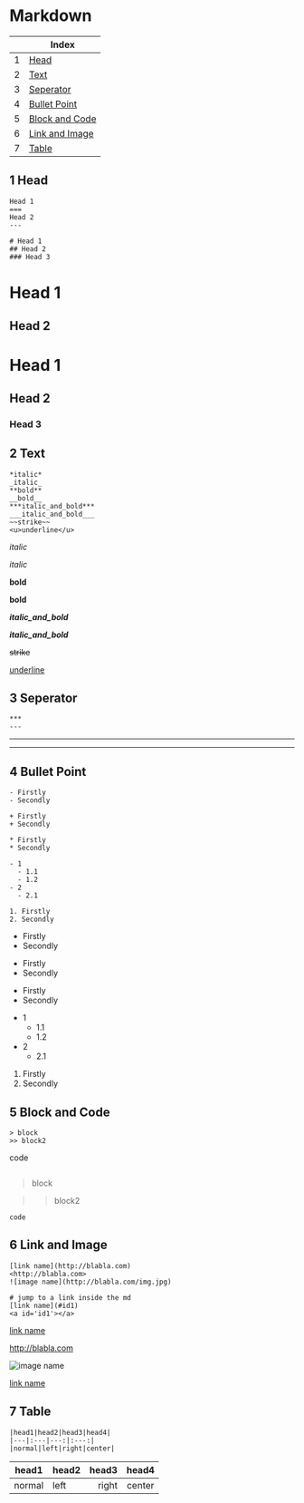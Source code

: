 # Markdown

| |Index|
|---|---|
|1|[Head](#head)|
|2|[Text](#text)|
|3|[Seperator](#seperator)|
|4|[Bullet Point](#bp)|
|5|[Block and Code](#code)|
|6|[Link and Image](#link)|
|7|[Table](#table)|

## 1 <a id='head'></a>Head
```
Head 1
===
Head 2
---

# Head 1
## Head 2
### Head 3
```
Head 1
===

Head 2
---

# Head 1
## Head 2
### Head 3


## 2 <a id='text'></a>Text
```
*italic*
_italic_
**bold**
__bold__
***italic_and_bold***
___italic_and_bold___
~~strike~~
<u>underline</u>
```

*italic*

_italic_

**bold**

__bold__

***italic_and_bold***

___italic_and_bold___

~~strike~~

<u>underline</u>

## 3 <a id='seperator'></a>Seperator
```
***
---
```

***

---

## 4 <a id='bp'></a>Bullet Point
```
- Firstly
- Secondly

+ Firstly
+ Secondly

* Firstly
* Secondly

- 1
  - 1.1
  - 1.2
- 2
  - 2.1
  
1. Firstly
2. Secondly
```

- Firstly
- Secondly

+ Firstly
+ Secondly

* Firstly
* Secondly

- 1
  - 1.1
  - 1.2
- 2
  - 2.1
  
1. Firstly
2. Secondly


## 5 <a id='code'></a>Block and Code
```
> block
>> block2

```
code
```
```

> block

>> block2

```
code
```

## 6 <a id='link'></a>Link and Image
```
[link name](http://blabla.com)
<http://blabla.com>
![image name](http://blabla.com/img.jpg)

# jump to a link inside the md
[link name](#id1)
<a id='id1'></a>
```

[link name](http://blabla.com)

<http://blabla.com>

![image name](http://blabla.com/img.jpg)

[link name](#id1)
<a id='id1'></a>

## 7 <a id='table'></a>Table
```
|head1|head2|head3|head4|
|---|:---|---:|:---:|
|normal|left|right|center|
```

|head1|head2|head3|head4|
|---|:---|---:|:---:|
|normal|left|right|center|
